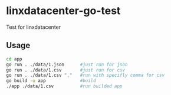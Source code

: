 # linxdatacenter-go-test

Test for linxdatacenter

## Usage

```sh
cd app
go run . ./data/1.json      #just run for json
go run . ./data/1.csv       #just run for csv
go run . ./data/1.csv ","   #run with specifly comma for csv
go build -o app             #build
./app ./data/1.csv          #run builded app
```